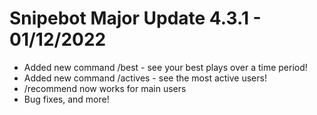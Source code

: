 # Snipebot Major Update 4.3.1 - 01/12/2022

- Added new command /best - see your best plays over a time period!
- Added new command /actives - see the most active users!
- /recommend now works for main users
- Bug fixes, and more!